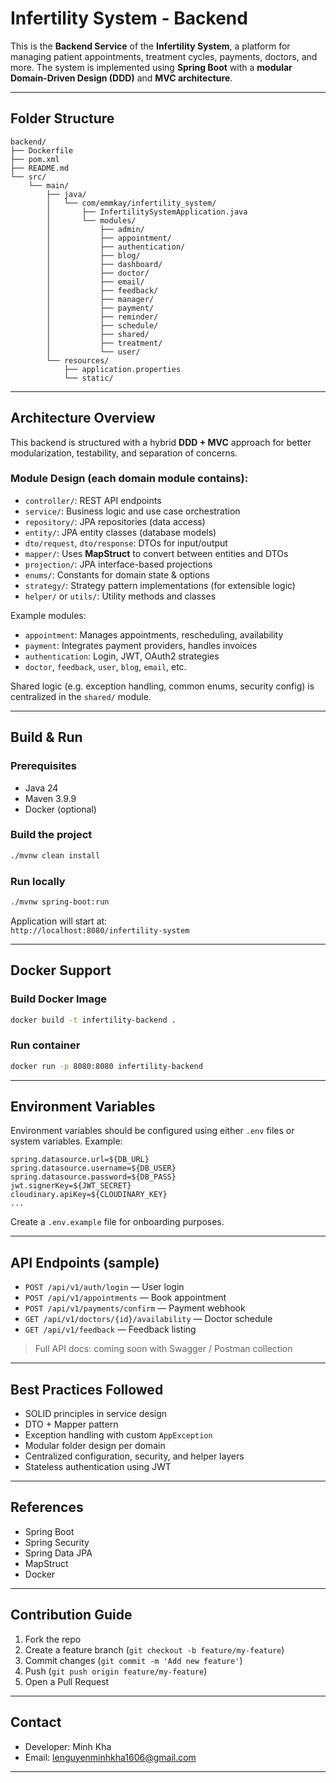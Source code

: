 # Infertility System - Backend

This is the **Backend Service** of the **Infertility System**, a platform for managing patient appointments, treatment cycles, payments, doctors, and more. The system is implemented using **Spring Boot** with a **modular Domain-Driven Design (DDD)** and **MVC architecture**.

---

## Folder Structure

```
backend/
├── Dockerfile
├── pom.xml
├── README.md
└── src/
    └── main/
        ├── java/
        │   └── com/emmkay/infertility_system/
        │       ├── InfertilitySystemApplication.java
        │       └── modules/
        │           ├── admin/
        │           ├── appointment/
        │           ├── authentication/
        │           ├── blog/
        │           ├── dashboard/
        │           ├── doctor/
        │           ├── email/
        │           ├── feedback/
        │           ├── manager/
        │           ├── payment/
        │           ├── reminder/
        │           ├── schedule/
        │           ├── shared/
        │           ├── treatment/
        │           └── user/
        └── resources/
            ├── application.properties
            └── static/
```

---

## Architecture Overview

This backend is structured with a hybrid **DDD + MVC** approach for better modularization, testability, and separation of concerns.

### Module Design (each domain module contains):
- `controller/`: REST API endpoints
- `service/`: Business logic and use case orchestration
- `repository/`: JPA repositories (data access)
- `entity/`: JPA entity classes (database models)
- `dto/request`, `dto/response`: DTOs for input/output
- `mapper/`: Uses **MapStruct** to convert between entities and DTOs
- `projection/`: JPA interface-based projections
- `enums/`: Constants for domain state & options
- `strategy/`: Strategy pattern implementations (for extensible logic)
- `helper/` or `utils/`: Utility methods and classes

Example modules:
- `appointment`: Manages appointments, rescheduling, availability
- `payment`: Integrates payment providers, handles invoices
- `authentication`: Login, JWT, OAuth2 strategies
- `doctor`, `feedback`, `user`, `blog`, `email`, etc.

Shared logic (e.g. exception handling, common enums, security config) is centralized in the `shared/` module.

---

## Build & Run

### Prerequisites
- Java 24
- Maven 3.9.9
- Docker (optional)

### Build the project

```bash
./mvnw clean install
```

### Run locally

```bash
./mvnw spring-boot:run
```

Application will start at:  
`http://localhost:8080/infertility-system`

---

## Docker Support

### Build Docker Image

```bash
docker build -t infertility-backend .
```

### Run container

```bash
docker run -p 8080:8080 infertility-backend
```

---

## Environment Variables

Environment variables should be configured using either `.env` files or system variables. Example:

```properties
spring.datasource.url=${DB_URL}
spring.datasource.username=${DB_USER}
spring.datasource.password=${DB_PASS}
jwt.signerKey=${JWT_SECRET}
cloudinary.apiKey=${CLOUDINARY_KEY}
...
```

Create a `.env.example` file for onboarding purposes.

---

## API Endpoints (sample)

- `POST /api/v1/auth/login` — User login
- `POST /api/v1/appointments` — Book appointment
- `POST /api/v1/payments/confirm` — Payment webhook
- `GET /api/v1/doctors/{id}/availability` — Doctor schedule
- `GET /api/v1/feedback` — Feedback listing

> Full API docs: coming soon with Swagger / Postman collection

---

## Best Practices Followed

- SOLID principles in service design
- DTO + Mapper pattern
- Exception handling with custom `AppException`
- Modular folder design per domain
- Centralized configuration, security, and helper layers
- Stateless authentication using JWT

---

## References

- Spring Boot
- Spring Security
- Spring Data JPA
- MapStruct
- Docker

---

## Contribution Guide

1. Fork the repo
2. Create a feature branch (`git checkout -b feature/my-feature`)
3. Commit changes (`git commit -m 'Add new feature'`)
4. Push (`git push origin feature/my-feature`)
5. Open a Pull Request

---

## Contact

- Developer: Minh Kha  
- Email: [lenguyenminhkha1606@gmail.com](mailto:lenguyenminhkha1606@gmail.com)

---
